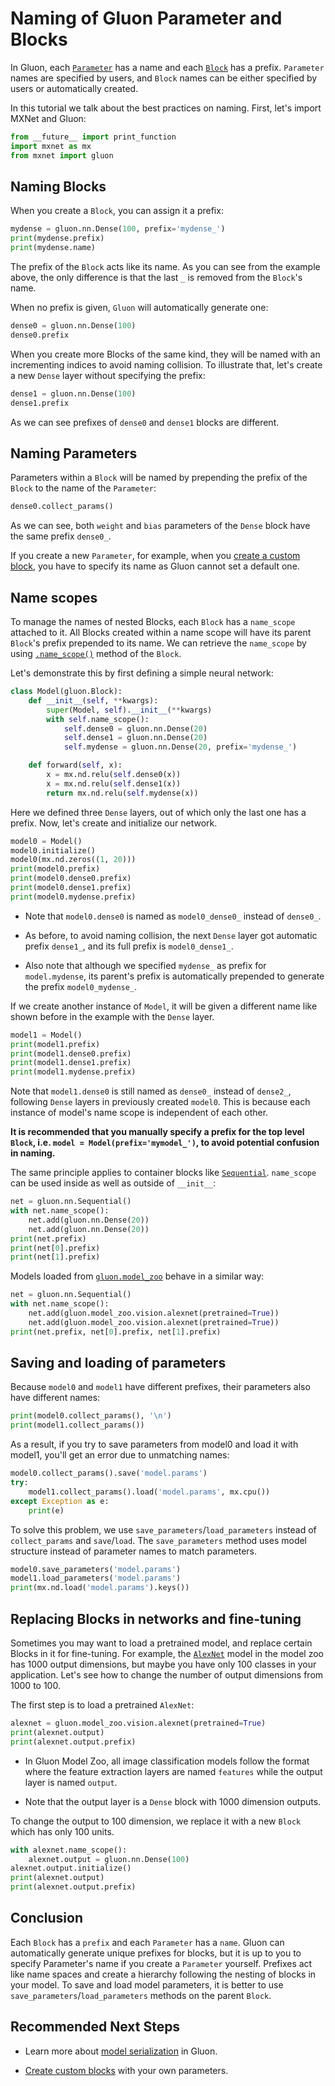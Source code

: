 <!--- Licensed to the Apache Software Foundation (ASF) under one -->
<!--- or more contributor license agreements.  See the NOTICE file -->
<!--- distributed with this work for additional information -->
<!--- regarding copyright ownership.  The ASF licenses this file -->
<!--- to you under the Apache License, Version 2.0 (the -->
<!--- "License"); you may not use this file except in compliance -->
<!--- with the License.  You may obtain a copy of the License at -->

<!---   http://www.apache.org/licenses/LICENSE-2.0 -->

<!--- Unless required by applicable law or agreed to in writing, -->
<!--- software distributed under the License is distributed on an -->
<!--- "AS IS" BASIS, WITHOUT WARRANTIES OR CONDITIONS OF ANY -->
<!--- KIND, either express or implied.  See the License for the -->
<!--- specific language governing permissions and limitations -->
<!--- under the License. -->

# Naming of Gluon Parameter and Blocks

In Gluon, each [`Parameter`](https://mxnet.incubator.apache.org/versions/master/api/python/gluon/gluon.html#mxnet.gluon.Parameter) has a name and each [`Block`](https://mxnet.incubator.apache.org/versions/master/api/python/gluon/gluon.html#mxnet.gluon.Block) has a prefix. `Parameter` names are specified by users, and `Block` names can be either specified by users or automatically created.

In this tutorial we talk about the best practices on naming. First, let's import MXNet and Gluon:

```python
from __future__ import print_function
import mxnet as mx
from mxnet import gluon
```

## Naming Blocks

When you create a `Block`, you can assign it a prefix:

```python
mydense = gluon.nn.Dense(100, prefix='mydense_')
print(mydense.prefix)
print(mydense.name)
```

The prefix of the `Block` acts like its name. As you can see from the example above, the only difference is that the last `_` is removed from the `Block`'s name.

When no prefix is given, `Gluon` will automatically generate one:

```python
dense0 = gluon.nn.Dense(100)
dense0.prefix
```

When you create more Blocks of the same kind, they will be named with an incrementing indices to avoid naming collision. To illustrate that, let's create a new `Dense` layer without specifying the prefix:

```python
dense1 = gluon.nn.Dense(100)
dense1.prefix
```

As we can see prefixes of `dense0` and `dense1` blocks are different.

## Naming Parameters

Parameters within a `Block` will be named by prepending the prefix of the `Block` to the name of the `Parameter`:

```python
dense0.collect_params()
```

As we can see, both `weight` and `bias` parameters of the `Dense` block have the same prefix `dense0_`.

If you create a new `Parameter`, for example, when you [create a custom block](https://mxnet.incubator.apache.org/versions/master/tutorials/gluon/custom_layer.html#parameters-of-a-custom-layer), you have to specify its name as Gluon cannot set a default one.

## Name scopes

To manage the names of nested Blocks, each `Block` has a `name_scope` attached to it. All Blocks created within a name scope will have its parent `Block`'s prefix prepended to its name. We can retrieve the `name_scope` by using [`.name_scope()`](https://mxnet.incubator.apache.org/versions/master/api/python/gluon/gluon.html#mxnet.gluon.Block.name_scope) method of the `Block`.

Let's demonstrate this by first defining a simple neural network:

```python
class Model(gluon.Block):
    def __init__(self, **kwargs):
        super(Model, self).__init__(**kwargs)
        with self.name_scope():
            self.dense0 = gluon.nn.Dense(20)
            self.dense1 = gluon.nn.Dense(20)
            self.mydense = gluon.nn.Dense(20, prefix='mydense_')

    def forward(self, x):
        x = mx.nd.relu(self.dense0(x))
        x = mx.nd.relu(self.dense1(x))
        return mx.nd.relu(self.mydense(x))
```

Here we defined three `Dense` layers, out of which only the last one has a prefix. Now, let's create and initialize our network.

```python
model0 = Model()
model0.initialize()
model0(mx.nd.zeros((1, 20)))
print(model0.prefix)
print(model0.dense0.prefix)
print(model0.dense1.prefix)
print(model0.mydense.prefix)
```

- Note that `model0.dense0` is named as `model0_dense0_` instead of `dense0_`.

- As before, to avoid naming collision, the next `Dense` layer got automatic prefix `dense1_`, and its full prefix is `model0_dense1_`.

- Also note that although we specified `mydense_` as prefix for `model.mydense`, its parent's prefix is automatically prepended to generate the prefix `model0_mydense_`.

If we create another instance of `Model`, it will be given a different name like shown before in the example with the `Dense` layer.

```python
model1 = Model()
print(model1.prefix)
print(model1.dense0.prefix)
print(model1.dense1.prefix)
print(model1.mydense.prefix)
```

Note that `model1.dense0` is still named as `dense0_` instead of `dense2_`, following `Dense` layers in previously created `model0`. This is because each instance of model's name scope is independent of each other.

**It is recommended that you manually specify a prefix for the top level `Block`, i.e. `model = Model(prefix='mymodel_')`, to avoid potential confusion in naming.**

The same principle  applies to container blocks like [`Sequential`](https://mxnet.incubator.apache.org/versions/master/api/python/gluon/gluon.html#mxnet.gluon.nn.Sequential). `name_scope` can be used inside as well as outside of `__init__`:

```python
net = gluon.nn.Sequential()
with net.name_scope():
    net.add(gluon.nn.Dense(20))
    net.add(gluon.nn.Dense(20))
print(net.prefix)
print(net[0].prefix)
print(net[1].prefix)
```

Models loaded from [`gluon.model_zoo`](https://mxnet.incubator.apache.org/versions/master/api/python/gluon/model_zoo.html#module-mxnet.gluon.model_zoo) behave in a similar way:

```python
net = gluon.nn.Sequential()
with net.name_scope():
    net.add(gluon.model_zoo.vision.alexnet(pretrained=True))
    net.add(gluon.model_zoo.vision.alexnet(pretrained=True))
print(net.prefix, net[0].prefix, net[1].prefix)
```

## Saving and loading of parameters

Because `model0` and `model1` have different prefixes, their parameters also have different names:

```python
print(model0.collect_params(), '\n')
print(model1.collect_params())
```

As a result, if you try to save parameters from model0 and load it with model1, you'll get an error due to unmatching names:

```python
model0.collect_params().save('model.params')
try:
    model1.collect_params().load('model.params', mx.cpu())
except Exception as e:
    print(e)
```

To solve this problem, we use `save_parameters`/`load_parameters` instead of `collect_params` and `save`/`load`. The `save_parameters` method uses model structure instead of parameter names to match parameters.

```python
model0.save_parameters('model.params')
model1.load_parameters('model.params')
print(mx.nd.load('model.params').keys())
```

## Replacing Blocks in networks and fine-tuning

Sometimes you may want to load a pretrained model, and replace certain Blocks in it for fine-tuning. For example, the [`AlexNet`](https://mxnet.incubator.apache.org/versions/master/api/python/gluon/model_zoo.html#vision) model in the model zoo has 1000 output dimensions, but maybe you have only 100 classes in your application. Let's see how to change the number of output dimensions from 1000 to 100. 

The first step is to load a pretrained `AlexNet`:

```python
alexnet = gluon.model_zoo.vision.alexnet(pretrained=True)
print(alexnet.output)
print(alexnet.output.prefix)
```

- In Gluon Model Zoo, all image classification models follow the format where the feature extraction layers are named `features` while the output layer is named `output`.

- Note that the output layer is a `Dense` block with 1000 dimension outputs.

To change the output to 100 dimension, we replace it with a new `Block` which has only 100 units.

```python
with alexnet.name_scope():
    alexnet.output = gluon.nn.Dense(100)
alexnet.output.initialize()
print(alexnet.output)
print(alexnet.output.prefix)
```

## Conclusion

Each `Block` has a `prefix` and each `Parameter` has a `name`. Gluon can automatically generate unique prefixes for blocks, but it is up to you to specify Parameter's name if you create a `Parameter` yourself. Prefixes act like name spaces and create a hierarchy following the nesting of blocks in your model. To save and load model parameters, it is better to use `save_parameters`/`load_parameters` methods on the parent `Block`.

## Recommended Next Steps

- Learn more about [model serialization](https://mxnet.incubator.apache.org/versions/master/tutorials/gluon/save_load_params.html) in Gluon.

- [Create custom blocks](https://mxnet.incubator.apache.org/versions/master/tutorials/gluon/custom_layer.html) with your own parameters.

<!-- INSERT SOURCE DOWNLOAD BUTTONS -->
